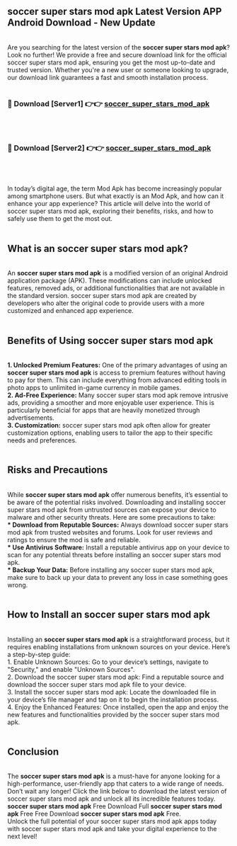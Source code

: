 ## soccer super stars mod apk Latest Version APP Android Download - New Update
<br>
Are you searching for the latest version of the <strong>soccer super stars mod apk</strong>? Look no further! We provide a free and secure download link for the official soccer super stars mod apk, ensuring you get the most up-to-date and trusted version. Whether you're a new user or someone looking to upgrade, our download link guarantees a fast and smooth installation process.
<br>
<br>
<h3>🔴 Download [Server1] 👉👉 <a href="https://modyolo.store/soccer+super+stars+mod+apk">soccer_super_stars_mod_apk</a></h3><br>
<br>
<h3>🔴 Download [Server2] 👉👉 <a href="https://modyolo.store/soccer+super+stars+mod+apk">soccer_super_stars_mod_apk</a></h3><br>
<br>
<br>
In today’s digital age, the term Mod Apk has become increasingly popular among smartphone users. But what exactly is an Mod Apk, and how can it enhance your app experience? This article will delve into the world of soccer super stars mod apk, exploring their benefits, risks, and how to safely use them to get the most out.
<br>
<br>
<h2>What is an soccer super stars mod apk?</h2>
<br>
An <strong>soccer super stars mod apk</strong> is a modified version of an original Android application package (APK). These modifications can include unlocked features, removed ads, or additional functionalities that are not available in the standard version. soccer super stars mod apk are created by developers who alter the original code to provide users with a more customized and enhanced app experience.
<br>
<br>
<h2>Benefits of Using soccer super stars mod apk</h2>
<br>
<strong> 1. Unlocked Premium Features:</strong> One of the primary advantages of using an <strong>soccer super stars mod apk</strong> is access to premium features without having to pay for them. This can include everything from advanced editing tools in photo apps to unlimited in-game currency in mobile games.
<br>
<strong> 2. Ad-Free Experience:</strong> Many soccer super stars mod apk remove intrusive ads, providing a smoother and more enjoyable user experience. This is particularly beneficial for apps that are heavily monetized through advertisements.
<br>
<strong> 3. Customization:</strong> soccer super stars mod apk often allow for greater customization options, enabling users to tailor the app to their specific needs and preferences.
<br>
<br>
<h2>Risks and Precautions</h2>
<br>
While <strong>soccer super stars mod apk</strong> offer numerous benefits, it’s essential to be aware of the potential risks involved. Downloading and installing soccer super stars mod apk from untrusted sources can expose your device to malware and other security threats. Here are some precautions to take:
<br>
<strong> * Download from Reputable Sources:</strong> Always download soccer super stars mod apk from trusted websites and forums. Look for user reviews and ratings to ensure the mod is safe and reliable.
<br>
<strong> * Use Antivirus Software:</strong> Install a reputable antivirus app on your device to scan for any potential threats before installing an soccer super stars mod apk.
<br>
<strong> * Backup Your Data:</strong> Before installing any soccer super stars mod apk, make sure to back up your data to prevent any loss in case something goes wrong.
<br>
<br>
<h2>How to Install an soccer super stars mod apk</h2>
<br>
Installing an <strong>soccer super stars mod apk</strong> is a straightforward process, but it requires enabling installations from unknown sources on your device. Here’s a step-by-step guide:
<br>
 1. Enable Unknown Sources: Go to your device’s settings, navigate to "Security," and enable "Unknown Sources".
<br>
 2. Download the soccer super stars mod apk: Find a reputable source and download the soccer super stars mod apk file to your device.
<br>
 3. Install the soccer super stars mod apk: Locate the downloaded file in your device’s file manager and tap on it to begin the installation process.
<br>
 4. Enjoy the Enhanced Features: Once installed, open the app and enjoy the new features and functionalities provided by the soccer super stars mod apk.
<br>
<br>
<h2><strong>Conclusion</strong></h2>
<br>
The <strong>soccer super stars mod apk</strong> is a must-have for anyone looking for a high-performance, user-friendly app that caters to a wide range of needs. Don’t wait any longer! Click the link below to download the latest version of soccer super stars mod apk and unlock all its incredible features today.
<br>
<strong>soccer super stars mod apk</strong> Free Download Full <strong>soccer super stars mod apk</strong> Free Free Download <strong>soccer super stars mod apk</strong> Free.
<br>
Unlock the full potential of your soccer super stars mod apk apps today with soccer super stars mod apk and take your digital experience to the next level!